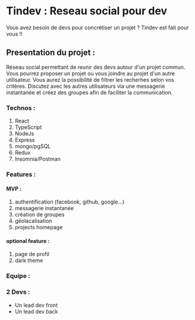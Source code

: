 # Tindev : Reseau social pour dev

Vous avez besoin de devs pour concrétiser un projet ? Tindev est fait pour vous !!

## Presentation du projet :

Réseau social permettant de reunir des devs autour d'un projet commun.
Vous pourrez proposer un projet ou vous joindre au projet d'un autre utilisateur.
Vous aurez la possibilité de filtrer les recherhes selon vos critères.
Discutez avec les autres utilisateurs via une messagerie instantanée et créez des groupes afin de faciliter la communication.

### Technos :

1. React 
2. TypeScript
3. NodeJs
4. Express
5. mongo/pgSQL
6. Redux
7. Insomnia/Postman


### Features :

 #### MVP :
1. authentification (facebook, github, google...) 
2. messagerie instantanée
3. création de groupes
4. géolacalisation 
5. projects homepage

 #### optional feature :
1. page de profil  
2. dark theme


### Equipe :

### 2 Devs :
- Un lead dev front 
- Un lead dev back

